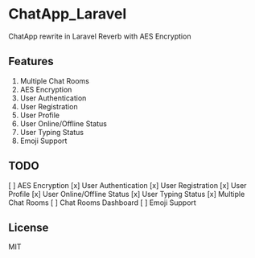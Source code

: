 # ChatApp_Laravel

ChatApp rewrite in Laravel Reverb with AES Encryption

## Features

1. Multiple Chat Rooms
2. AES Encryption
3. User Authentication
4. User Registration
5. User Profile
6. User Online/Offline Status
7. User Typing Status
8. Emoji Support

## TODO

[ ] AES Encryption
[x] User Authentication
[x] User Registration
[x] User Profile
[x] User Online/Offline Status
[x] User Typing Status
[x] Multiple Chat Rooms
[ ] Chat Rooms Dashboard
[ ] Emoji Support

## License

MIT
